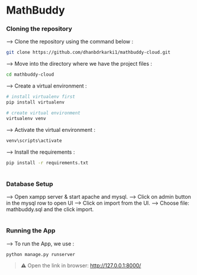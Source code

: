 # MathBuddy

### Cloning the repository

--> Clone the repository using the command below :

```bash
git clone https://github.com/dhanbdrkarki1/mathbuddy-cloud.git

```

--> Move into the directory where we have the project files :

```bash
cd mathbuddy-cloud

```

--> Create a virtual environment :

```bash
# install virtualenv first
pip install virtualenv

# create virtual environment
virtualenv venv

```

--> Activate the virtual environment :

```bash
venv\scripts\activate

```

--> Install the requirements :

```bash
pip install -r requirements.txt

```

#

### Database Setup

--> Open xampp server & start apache and mysql.
--> Click on admin button in the mysql row to open UI
--> Click on import from the UI.
--> Choose file: mathbuddy.sql and the click import.

#

### Running the App

--> To run the App, we use :

```bash
python manage.py runserver

```

> ⚠ Open the link in browser: http://127.0.0.1:8000/
